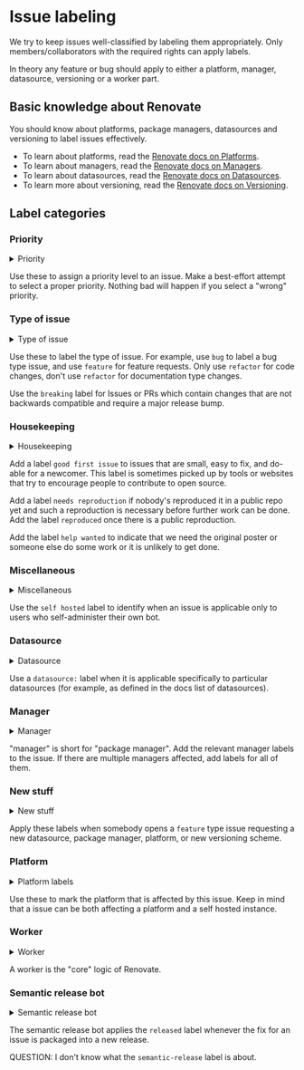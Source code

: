 # Issue labeling

We try to keep issues well-classified by labeling them appropriately.
Only members/collaborators with the required rights can apply labels.

In theory any feature or bug should apply to either a platform, manager, datasource, versioning or a worker part.

## Basic knowledge about Renovate

You should know about platforms, package managers, datasources and versioning to label issues effectively.

- To learn about platforms, read the [Renovate docs on Platforms](https://docs.renovatebot.com/modules/platform/).
- To learn about managers, read the [Renovate docs on Managers](https://docs.renovatebot.com/modules/manager/).
- To learn about datasources, read the [Renovate docs on Datasources](https://docs.renovatebot.com/modules/datasource/).
- To learn more about versioning, read the [Renovate docs on Versioning](https://docs.renovatebot.com/modules/versioning/).

## Label categories

### Priority

<details>
    <summary>Priority</summary>

    pri1-critical
    pri2-important
    pri3-normal
    pri4-low
    wontfix

</details>

Use these to assign a priority level to an issue.
Make a best-effort attempt to select a proper priority.
Nothing bad will happen if you select a "wrong" priority.

### Type of issue

<details>
    <summary>Type of issue</summary>

    bug
    docs
    feature
    refactor
    breaking

</details>

Use these to label the type of issue.
For example, use `bug` to label a bug type issue, and use `feature` for feature requests.
Only use `refactor` for code changes, don't use `refactor` for documentation type changes.

Use the `breaking` label for Issues or PRs which contain changes that are not backwards compatible and require a major release bump.

### Housekeeping

<details>
    <summary>Housekeeping</summary>

    good first issue
    help wanted
    needs reproduction
    reproduced

</details>

Add a label `good first issue` to issues that are small, easy to fix, and do-able for a newcomer.
This label is sometimes picked up by tools or websites that try to encourage people to contribute to open source.

Add a label `needs reproduction` if nobody's reproduced it in a public repo yet and such a reproduction is necessary before further work can be done.
Add the label `reproduced` once there is a public reproduction.

Add the label `help wanted` to indicate that we need the original poster or someone else do some work or it is unlikely to get done.

### Miscellaneous

<details>
    <summary>Miscellaneous</summary>

    self hosted

</details>

Use the `self hosted` label to identify when an issue is applicable only to users who self-administer their own bot.

### Datasource

<details>
    <summary>Datasource</summary>

    datasource:docker
    datasource:git-submodule
    datasource:git-labels
    datasource:jenkins
    datasource:maven
    datasource:nuget
    datasource:packagist
    datasource:pypi
    datasource:rubygems
    datasource:terraform-module
    datasource:terraform-provider

</details>

Use a `datasource:` label when it is applicable specifically to particular datasources (for example, as defined in the docs list of datasources).

### Manager

<details>
    <summary>Manager</summary>

    manager:bazel
    manager:buildkite
    manager:bundler
    manager:cargo
    manager:circleci
    manager:cocoapods
    manager:composer
    manager:docker-compose
    manager:dockerfile
    manager:github-actions
    manager:gitlab-ci
    manager:gomod
    manager:gradle
    manager:helm
    manager:helm-values
    manager:kubernetes
    manager:kustomize
    manager:maven
    manager:meteor
    manager:mix
    manager:npm
    manager:nuget
    manager:pip_requirements
    manager:pip_setup
    manager:pipenv
    manager:poetry
    manager:ruby-version
    manager:sbt
    manager:swift
    manager:terraform
    manager:travis

</details>

"manager" is short for "package manager".
Add the relevant manager labels to the issue.
If there are multiple managers affected, add labels for all of them.

### New stuff

<details>
    <summary>New stuff</summary>

    new datasource
    new package manager
    new platform
    new versioning

</details>

Apply these labels when somebody opens a `feature` type issue requesting a new datasource, package manager, platform, or new versioning scheme.

### Platform

<details>
    <summary>Platform labels</summary>

    platform:azure
    platform:bitbucket
    platform:gitea
    platform:github
    platform:gitlab

</details>

Use these to mark the platform that is affected by this issue.
Keep in mind that a issue can be both affecting a platform and a self hosted instance.

### Worker

<details>
    <summary>Worker</summary>

    worker:branch
    worker:global
    worker:onboarding
    worker:pr

</details>

A worker is the "core" logic of Renovate.

### Semantic release bot

<details>
    <summary>Semantic release bot</summary>

    released
    semantic-release

</details>

The semantic release bot applies the `released` label whenever the fix for an issue is packaged into a new release.

QUESTION: I don't know what the `semantic-release` label is about.
